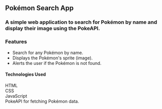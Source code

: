 ## Pokémon Search App
<h3>A simple web application to search for Pokémon by name and display their image using the PokeAPI.
</h3>

<h3>Features</h3>
<ul>
  <li>Search for any Pokémon by name.
</li>
  <li>Displays the Pokémon's sprite (image).
</li>
  <li>Alerts the user if the Pokémon is not found.
</li>
</ul>

<h4>Technologies Used</h4>
HTML<br/>
CSS<br/>
JavaScript<br/>
PokeAPI <img scr="https://raw.githubusercontent.com/PokeAPI/sprites/master/sprites/pokemon/132.png" />for fetching Pokémon data.
